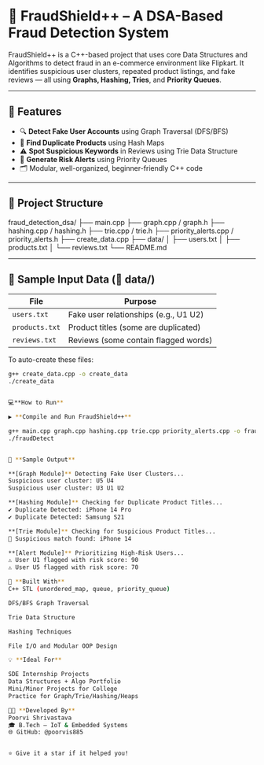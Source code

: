 # 🚨 FraudShield++ – A DSA-Based Fraud Detection System

FraudShield++ is a C++-based project that uses core Data Structures and Algorithms to detect fraud in an e-commerce environment like Flipkart. It identifies suspicious user clusters, repeated product listings, and fake reviews — all using **Graphs, Hashing, Tries**, and **Priority Queues**.

---

## 🎯 Features

- 🔍 **Detect Fake User Accounts** using Graph Traversal (DFS/BFS)
- 🧬 **Find Duplicate Products** using Hash Maps
- ⚠️ **Spot Suspicious Keywords** in Reviews using Trie Data Structure
- 🚨 **Generate Risk Alerts** using Priority Queues
- 🗂️ Modular, well-organized, beginner-friendly C++ code

---

## 📂 Project Structure

fraud_detection_dsa/
├── main.cpp
├── graph.cpp / graph.h
├── hashing.cpp / hashing.h
├── trie.cpp / trie.h
├── priority_alerts.cpp / priority_alerts.h
├── create_data.cpp
├── data/
│ ├── users.txt
│ ├── products.txt
│ └── reviews.txt
└── README.md


---

## 🧪 Sample Input Data (📁 data/)

| File         | Purpose                                |
|--------------|----------------------------------------|
| `users.txt`   | Fake user relationships (e.g., U1 U2) |
| `products.txt`| Product titles (some are duplicated)  |
| `reviews.txt` | Reviews (some contain flagged words)  |

To auto-create these files:
```bash
g++ create_data.cpp -o create_data
./create_data


💻**How to Run**

▶️ **Compile and Run FraudShield++**

g++ main.cpp graph.cpp hashing.cpp trie.cpp priority_alerts.cpp -o fraudDetect
./fraudDetect


📸 **Sample Output**

**[Graph Module]** Detecting Fake User Clusters...
Suspicious user cluster: U5 U4
Suspicious user cluster: U3 U1 U2

**[Hashing Module]** Checking for Duplicate Product Titles...
✔️ Duplicate Detected: iPhone 14 Pro
✔️ Duplicate Detected: Samsung S21

**[Trie Module]** Checking for Suspicious Product Titles...
🚨 Suspicious match found: iPhone 14

**[Alert Module]** Prioritizing High-Risk Users...
⚠️ User U1 flagged with risk score: 90
⚠️ User U5 flagged with risk score: 70

🧠 **Built With**
C++ STL (unordered_map, queue, priority_queue)

DFS/BFS Graph Traversal

Trie Data Structure

Hashing Techniques

File I/O and Modular OOP Design

💡 **Ideal For**

SDE Internship Projects
Data Structures + Algo Portfolio
Mini/Minor Projects for College
Practice for Graph/Trie/Hashing/Heaps

👩‍💻 **Developed By**
Poorvi Shrivastava
🎓 B.Tech – IoT & Embedded Systems
🌐 GitHub: @poorvis885


⭐ Give it a star if it helped you!




